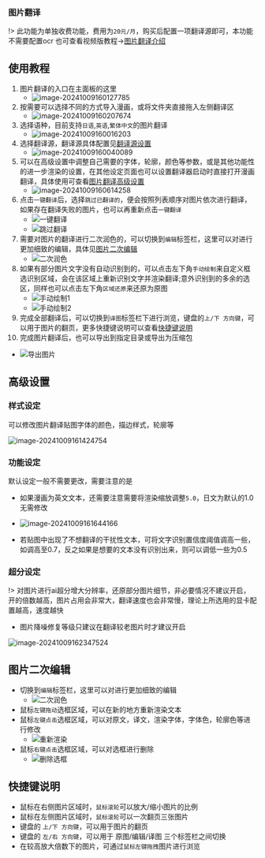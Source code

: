 ### 图片翻译
!> 此功能为单独收费功能，费用为`20元/月`，购买后配置一项翻译源即可，本功能不需要配置ocr
也可查看视频版教程->[图片翻译介绍](https://www.bilibili.com/video/BV1Ws4y1F7qd/)

## 使用教程
1. 图片翻译的入口在主面板的这里
   - ![image-20241009160127785](./../assets/img/image-20241009160127785.webp ':size=50%')
2. 按需要可以选择不同的方式导入漫画，或将文件夹直接拖入左侧翻译区
   - ![image-20241009160207674](./../assets/img/image-20241009160207674.webp ':size=50%')
3. 选择语种，目前支持`日语`,`英语`,`繁体中文`的图片翻译
   - ![image-20241009160016203](./../assets/img/image-20241009160016203.webp ':size=50%')
4. 选择翻译源，翻译源具体配置见[翻译源设置](/5.0/basic/translate#翻译源的注册与使用)
   - ![image-20241009160040089](./../assets/img/image-20241009160040089.webp ':size=50%')
5. 可以在高级设置中调整自己需要的字体，轮廓，颜色等参数，或是其他功能性的进一步渲染的设置，在其他设定页面也可以设置翻译器启动时直接打开漫画翻译，具体使用可查看[图片翻译高级设置](#高级设置)
   - ![image-20241009160614258](./../assets/img/image-20241009160614258.webp ':size=50%')
6. 点击`一键翻译`后，选择`跳过已翻译的`，便会按照列表顺序对图片依次进行翻译，如果存在翻译失败的图片，也可以再重新点击`一键翻译`
   - ![一键翻译](../assets/img/186.webp ':size=50%')
   - ![跳过翻译](../assets/img/277.webp ':size=50%')
7. 需要对图片的翻译进行二次润色的，可以切换到`编辑`标签栏，这里可以对进行更加细致的编辑，具体见[图片二次编辑](#图片二次编辑)
   - ![二次润色](../assets/img/188.webp ':size=50%')
8. 如果有部分图片文字没有自动识别到的，可以点击左下角`手动绘制`来自定义框选识别区域，会在该区域上重新识别文字并渲染翻译;意外识别到的多余的选区，同样也可以点击左下角`区域还原`来还原为原图
   - ![手动绘制1](../assets/img/201_1.webp)
   - ![手动绘制2](../assets/img/202_1.webp)
9. 完成全部翻译后，可以切换到`译图`标签栏下进行浏览，键盘的`上/下 方向键`，可以用于图片的翻页，更多快捷键说明可以查看[快捷键说明](#快捷键说明)
10. 完成图片翻译后，也可以导出到指定目录或导出为压缩包
   - ![导出图片](../assets/img/189.webp ':size=50%')

## 高级设置

### 样式设定

可以修改图片翻译贴图字体的颜色，描边样式，轮廓等

![image-20241009161424754](./../assets/img/image-20241009161424754.webp ':size=50%')

### 功能设定

默认设定一般不需要更改，需要注意的是

- 如果漫画为英文文本，还需要注意需要将渲染缩放调整`5.0`，日文为默认的1.0无需修改

- ![image-20241009161644166](./../assets/img/image-20241009161644166.webp ':size=50%')
- 若贴图中出现了不想翻译的干扰性文本，可将文字识别置信度阈值调高一些，如调高至0.7，反之如果是想要的文本没有识别出来，则可以调低一些为0.5

### 超分设定

!> 对图片进行ai超分增大分辨率，还原部分图片细节，非必要情况不建议开启，开的倍数越高，图片占用会非常大，翻译速度也会非常慢，理论上所选用的显卡配置越高，速度越快

- 图片降噪修复等级只建议在翻译较老图片时才建议开启

![image-20241009162347524](./../assets/img/image-20241009162347524.webp ':size=50%')

## 图片二次编辑

- 切换到`编辑`标签栏，这里可以对进行更加细致的编辑
   - ![二次润色](../assets/img/188.webp ':size=50%')
- 鼠标`左键拖动`选框区域，可以在新的地方重新渲染文本
- 鼠标`左键点击`选框区域，可以对原文，译文，渲染字体，字体色，轮廓色等进行修改
   - ![重新渲染](../assets/img/190.webp ':size=50%')
- 鼠标`右键点击`选框区域，可以对选框进行删除
   - ![删除选框](../assets/img/191.webp ':size=50%')

## 快捷键说明
- 鼠标在右侧图片区域时，`鼠标滚轮`可以放大/缩小图片的比例
- 鼠标在左侧图片区域时，`鼠标滚轮`可以一次翻页三张图片
- 键盘的 `上/下 方向键`，可以用于图片的翻页
- 键盘的 `左/右 方向键`，可以用于 原图/编辑/译图 三个标签栏之间切换
- 在较高放大倍数下的图片，可通过`鼠标左键拖拽`图片进行浏览